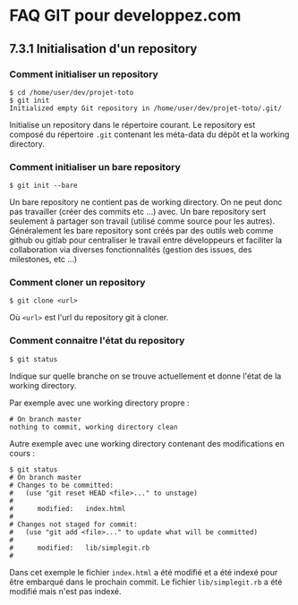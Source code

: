 # FAQ GIT pour developpez.com

## 7.3.1 Initialisation d'un repository

### Comment initialiser un repository

```
$ cd /home/user/dev/projet-toto
$ git init
Initialized empty Git repository in /home/user/dev/projet-toto/.git/
```

Initialise un repository dans le répertoire courant. Le repository est composé du répertoire `.git` contenant les méta-data du dépôt et la working directory.

### Comment initialiser un bare repository

```
$ git init --bare
```

Un bare repository ne contient pas de working directory. On ne peut donc pas travailler (créer des commits etc ...) avec. Un bare repository sert seulement à partager son travail (utilisé comme source pour les autres). Généralement les bare repository sont créés par des outils web comme github ou gitlab pour centraliser le travail entre développeurs et faciliter la collaboration via diverses fonctionnalités (gestion des issues, des milestones, etc ...)

### Comment cloner un repository

```
$ git clone <url>
```

Où `<url>` est l'url du repository git à cloner.

### Comment connaitre l'état du repository 

```
$ git status
```

Indique sur quelle branche on se trouve actuellement et donne l'état de la working directory.

Par exemple avec une working directory propre :

```
# On branch master
nothing to commit, working directory clean
```

Autre exemple avec une working directory contenant des modifications en cours : 

```
$ git status
# On branch master
# Changes to be committed:
#   (use "git reset HEAD <file>..." to unstage)
#
#      modified:   index.html
#
# Changes not staged for commit:
#   (use "git add <file>..." to update what will be committed)
#
#      modified:   lib/simplegit.rb
#
```

Dans cet exemple le fichier `index.html` a été modifié et a été indexé pour être embarqué dans le prochain commit. Le fichier `lib/simplegit.rb` a été modifié mais n'est pas indexé.
